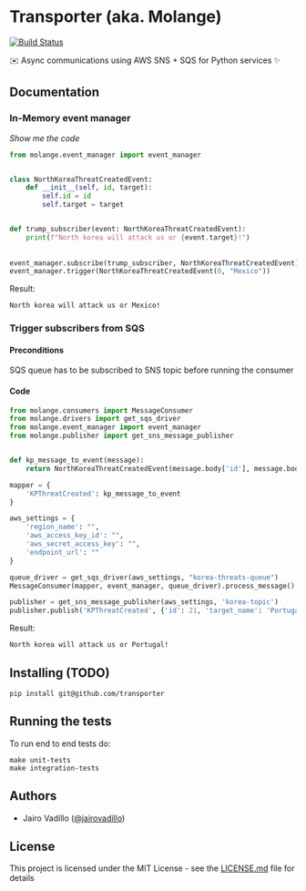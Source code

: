 # Transporter (aka. Molange)
[![Build Status](https://travis-ci.com/21Buttons/molange.svg?branch=master)](https://travis-ci.com/21Buttons/molange)

✉️ Async communications using AWS SNS + SQS for Python services ✨

## Documentation

### In-Memory event manager

_Show me the code_

```python
from molange.event_manager import event_manager


class NorthKoreaThreatCreatedEvent:
    def __init__(self, id, target):
        self.id = id
        self.target = target


def trump_subscriber(event: NorthKoreaThreatCreatedEvent):
    print(f"North korea will attack us or {event.target}!")
    
    
event_manager.subscribe(trump_subscriber, NorthKoreaThreatCreatedEvent)
event_manager.trigger(NorthKoreaThreatCreatedEvent(0, "Mexico"))
```

Result:
```
North korea will attack us or Mexico!
```

### Trigger subscribers from SQS

#### Preconditions

SQS queue has to be subscribed to SNS topic before running the consumer

#### Code

```python
from molange.consumers import MessageConsumer
from molange.drivers import get_sqs_driver
from molange.event_manager import event_manager
from molange.publisher import get_sns_message_publisher


def kp_message_to_event(message):
    return NorthKoreaThreatCreatedEvent(message.body['id'], message.body['target_name'])

mapper = {
    'KPThreatCreated': kp_message_to_event
}

aws_settings = {
    'region_name': "",
    'aws_access_key_id': "",
    'aws_secret_access_key': "",
    'endpoint_url': ""
}

queue_driver = get_sqs_driver(aws_settings, "korea-threats-queue")
MessageConsumer(mapper, event_manager, queue_driver).process_message()

publisher = get_sns_message_publisher(aws_settings, 'korea-topic')
publisher.publish('KPThreatCreated', {'id': 21, 'target_name': 'Portugal'})
```

Result:

```
North korea will attack us or Portugal!
```

## Installing (TODO)

`pip install git@github.com/transporter`


## Running the tests

To run end to end tests do:
```
make unit-tests
make integration-tests
```

## Authors

* Jairo Vadillo ([@jairovadillo](https://github.com/jairovadillo))

## License

This project is licensed under the MIT License - see the [LICENSE.md](LICENSE.md) file for details
